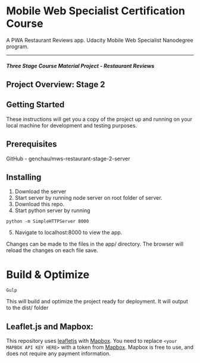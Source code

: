 # Mobile Web Specialist Certification Course

A PWA Restaurant Reviews app. Udacity Mobile Web Specialist Nanodegree program.

---
#### _Three Stage Course Material Project - Restaurant Reviews_

## Project Overview: Stage 2

## Getting Started

These instructions will get you a copy of the project up and running on your local machine for development and testing purposes.

## Prerequisites

GitHub - genchau/mws-restaurant-stage-2-server

## Installing

1. Download the server
2. Start server by running node server on root folder of server.
3. Download this repo.
4. Start python server by running
```
python -m SimpleHTTPServer 8000
```
5. Navigate to localhost:8000 to view the app.

Changes can be made to the files in the app/ directory. The browser will reload the changes on each file save.

# Build & Optimize
```
Gulp
```
This will build and optimize the project ready for deployment. It will output to the dist/ folder

## Leaflet.js and Mapbox:

This repository uses [leafletjs](https://leafletjs.com/) with [Mapbox](https://www.mapbox.com/). You need to replace `<your MAPBOX API KEY HERE>` with a token from [Mapbox](https://www.mapbox.com/). Mapbox is free to use, and does not require any payment information.
